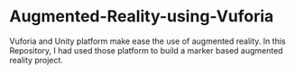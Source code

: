 # Augmented-Reality-using-Vuforia
Vuforia and Unity platform make ease the use of augmented reality. In this Repository, I had used those platform to build a marker based augmented reality project.

